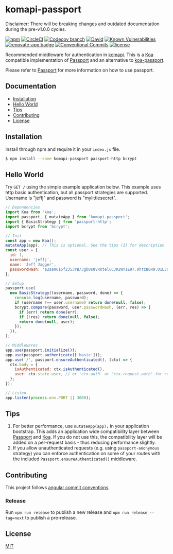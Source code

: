 # komapi-passport

Disclaimer: There will be breaking changes and outdated documentation during the pre-v1.0.0 cycles.

[![npm][npm-image]][npm-url]
[![CircleCI][circleci-image]][circleci-url]
[![Codecov branch][codecov-image]][codecov-url]
[![David][david-image]][david-url]
[![Known Vulnerabilities][snyk-image]][snyk-url]
[![renovate-app badge][renovate-image]][renovate-url]
[![Conventional Commits][conventional-commits-image]][conventional-commits-url]
[![license][license-image]][license-url]

Recommended middleware for authentication in [komapi](https://github.com/komapijs/komapi). This is a [Koa](https://github.com/koajs/koa) compatible implementation of [Passport](https://github.com/jaredhanson/passport) and an alternative to [koa-passport](https://github.com/rkusa/koa-passport).

Please refer to [Passport](https://github.com/jaredhanson/passport) for more information on how to use passport.

## Documentation

- [Installation](#installation)
- [Hello World](#hello-world)
- [Tips](#tips)
- [Contributing](#contributing)
- [License](#license)

<a id="installation"></a>

## Installation

Install through npm and require it in your `index.js` file.

```bash
$ npm install --save komapi-passport passport-http bcrypt
```

<a id="hello-world"></a>

## Hello World

Try `GET /` using the simple example application below. This example uses http basic authentication, but all passport strategies are supported.
Username is "jeffj" and password is "mylittlesecret".

```js
// Dependencies
import Koa from 'koa';
import passport, { mutateApp } from 'komapi-passport';
import { BasicStrategy } from 'passport-http';
import bcrypt from 'bcrypt';

// Init
const app = new Koa();
mutateApp(app); // This is optional. See the tips (1) for description
const user = {
  id: 1,
  username: 'jeffj',
  name: 'Jeff Jagger',
  passwordHash: '$2a$06$5f2353rB/Jgb0s8vRKteluCJR2WY1E97.0htzB6RW.O1LJa.BQamu', // mylittlesecret
};

// Setup
passport.use(
  new BasicStrategy((username, password, done) => {
    console.log(username, password);
    if (username !== user.username) return done(null, false);
    bcrypt.compare(password, user.passwordHash, (err, res) => {
      if (err) return done(err);
      if (!res) return done(null, false);
      return done(null, user);
    });
  }),
);

// Middlewares
app.use(passport.initialize());
app.use(passport.authenticate(['basic']));
app.use('/', passport.ensureAuthenticated(), (ctx) => {
  ctx.body = {
    isAuthenticated: ctx.isAuthenticated(),
    user: ctx.state.user, // or 'ctx.auth' or 'ctx.request.auth' for consistency, regardless of passport user property
  };
});

// Listen
app.listen(process.env.PORT || 3000);
```

<a id="tips"></a>

## Tips

1. For better performance, use `mutateApp(app);` in your application bootstrap. This adds an application wide compatibility layer between [Passport](https://github.com/jaredhanson/passport) and [Koa](https://github.com/koajs/koa). If you do not use this, the compatibility layer will be added on a per-request basis - thus reducing performance slightly.
2. If you allow unauthenticated requests (e.g. using `passport-anonymous` strategy) you can enforce authentication on some of your routes with the included `Passport.ensureAuthenticated()` middleware.

<a id="contributing"></a>

## Contributing

This project follows [angular commit conventions](https://github.com/angular/angular/blob/master/CONTRIBUTING.md#commit).

### Release

Run `npm run release` to publish a new release and `npm run release --tag=next` to publish a pre-release.

<a id="license"></a>

## License

[MIT](LICENSE.md)

[npm-url]: https://npmjs.org/package/komapi-passport
[npm-image]: https://img.shields.io/npm/v/komapi-passport.svg
[circleci-url]: https://circleci.com/gh/komapijs/komapi-passport/tree/master
[circleci-image]: https://img.shields.io/circleci/project/github/komapijs/komapi-passport/master.svg
[codecov-url]: https://codecov.io/gh/komapijs/komapi-passport/tree/master
[codecov-image]: https://img.shields.io/codecov/c/github/komapijs/komapi-passport/master.svg
[david-url]: https://david-dm.org/komapijs/komapi-passport/master
[david-image]: https://img.shields.io/david/komapijs/komapi-passport.svg
[snyk-url]: https://snyk.io/test/github/komapijs/komapi-passport/master
[snyk-image]: https://snyk.io/test/github/komapijs/komapi-passport/master/badge.svg
[renovate-url]: https://renovateapp.com/
[renovate-image]: https://img.shields.io/badge/renovate-app-blue.svg
[conventional-commits-image]: https://img.shields.io/badge/Conventional%20Commits-1.0.0-yellow.svg
[conventional-commits-url]: https://conventionalcommits.org/
[license-url]: https://github.com/komapijs/komapi-passport/blob/master/LICENSE.md
[license-image]: https://img.shields.io/github/license/komapijs/komapi-passport.svg
